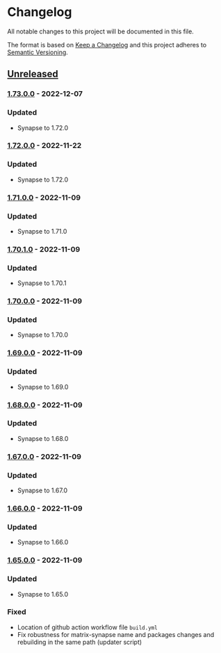 # Changelog

All notable changes to this project will be documented in this file.

The format is based on [Keep a Changelog](http://keepachangelog.com/en/1.0.0/)
and this project adheres to [Semantic Versioning](http://semver.org/spec/v2.0.0.html).

## [Unreleased]


### [1.73.0.0] - 2022-12-07

### Updated

- Synapse to 1.72.0

### [1.72.0.0] - 2022-11-22

### Updated

- Synapse to 1.72.0

### [1.71.0.0] - 2022-11-09

### Updated

- Synapse to 1.71.0

### [1.70.1.0] - 2022-11-09

### Updated

- Synapse to 1.70.1

### [1.70.0.0] - 2022-11-09

### Updated

- Synapse to 1.70.0

### [1.69.0.0] - 2022-11-09

### Updated

- Synapse to 1.69.0

### [1.68.0.0] - 2022-11-09

### Updated

- Synapse to 1.68.0

### [1.67.0.0] - 2022-11-09

### Updated

- Synapse to 1.67.0

### [1.66.0.0] - 2022-11-09

### Updated

- Synapse to 1.66.0

### [1.65.0.0] - 2022-11-09

### Updated

- Synapse to 1.65.0

### Fixed

- Location of github action workflow file `build.yml`
- Fix robustness for matrix-synapse name and packages changes and rebuilding in the same path (updater script)

[unreleased]: https://github.com/conhealth/LifeTime-Desktop/compare/v1.73.0.0...HEAD
[1.73.0.0]: https://github.com/conhealth/LifeTime-Desktop/compare/v1.72.0.0...v1.73.0.0
[1.72.0.0]: https://github.com/conhealth/LifeTime-Desktop/compare/v1.71.0.0...v1.72.0.0
[1.71.0.0]: https://github.com/conhealth/LifeTime-Desktop/compare/v1.70.1.0...v1.71.0.0
[1.70.1.0]: https://github.com/conhealth/LifeTime-Desktop/compare/v1.70.0.0...v1.70.1.0
[1.70.0.0]: https://github.com/conhealth/LifeTime-Desktop/compare/v1.69.0.0...v1.70.0.0
[1.69.0.0]: https://github.com/conhealth/LifeTime-Desktop/compare/v1.68.0.0...v1.69.0.0
[1.68.0.0]: https://github.com/conhealth/LifeTime-Desktop/compare/v1.67.0.0...v1.68.0.0
[1.67.0.0]: https://github.com/conhealth/LifeTime-Desktop/compare/v1.66.0.0...v1.67.0.0
[1.66.0.0]: https://github.com/conhealth/LifeTime-Desktop/compare/v1.65.0.0...v1.66.0.0
[1.65.0.0]: https://github.com/conhealth/LifeTime-Desktop/compare/v1.65.0.0
